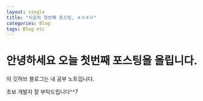 ```yaml
---
layout: single
title: "지호의 첫번째 포스팅, ㅎㅇㅎㅇ"
categories: Blog
tags: Blog etc
---
```


# 안녕하세요 오늘 첫번째 포스팅을 올립니다. 

이 깃허브 블로그는 내 공부 노트입니다.

초보 개발자 잘 부탁드립니다^^7
